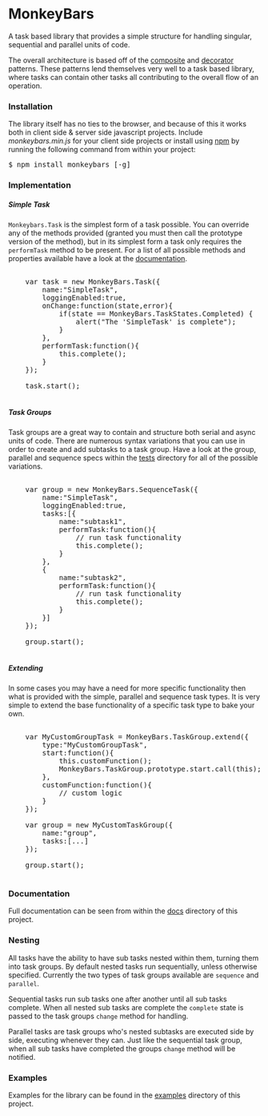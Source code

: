 # MonkeyBars

A task based library that provides a simple structure for handling singular, sequential and parallel units of code. 

The overall architecture is based off of the [composite](http://en.m.wikipedia.org/wiki/Composite%20pattern) and [decorator](http://en.wikipedia.org/wiki/Decorator_pattern) patterns. These patterns lend themselves very well to a task based library, where tasks can contain other tasks all contributing to the overall flow of an operation.

### Installation

The library itself has no ties to the browser, and because of this it works both in client side & server side javascript projects. Include *monkeybars.min.js* for your client side projects or install using [npm](https://npmjs.org/package/monkeybars) by running the following command from within your project:

<pre>
$ npm install monkeybars [-g]
</pre>

### Implementation

##### Simple Task

`Monkeybars.Task` is the simplest form of a task possible. You can override any of the methods provided (granted you must then call the prototype version of the method), but in its simplest form a task only requires the `performTask` method to be present. For a list of all possible methods and properties available have a look at the [documentation](https://github.com/mcgaryes/monkeybars/tree/master/docs).

<pre>

    var task = new MonkeyBars.Task({
        name:"SimpleTask",
        loggingEnabled:true,
        onChange:function(state,error){
            if(state == MonkeyBars.TaskStates.Completed) {
                alert("The 'SimpleTask' is complete");
            }
        },
        performTask:function(){
            this.complete();
        }
    });

    task.start();

</pre>

##### Task Groups

Task groups are a great way to contain and structure both serial and async units of code. There are numerous syntax variations that you can use in order to create and add subtasks to a task group. Have a look at the group, parallel and sequence specs within the [tests](https://github.com/mcgaryes/monkeybars/tree/master/tests/specs) directory for all of the possible variations.

<pre>

    var group = new MonkeyBars.SequenceTask({
        name:"SimpleTask",
        loggingEnabled:true,
        tasks:[{
            name:"subtask1",
            performTask:function(){
                // run task functionality
                this.complete();
            }
        },
        {
            name:"subtask2",
            performTask:function(){
                // run task functionality
                this.complete();
            }
        }]
    });

    group.start();

</pre>

##### Extending

In some cases you may have a need for more specific functionality then what is provided with the simple, parallel and sequence task types. It is very simple to extend the base functionality of a specific task type to bake your own.

<pre>

    var MyCustomGroupTask = MonkeyBars.TaskGroup.extend({
        type:"MyCustomGroupTask",
        start:function(){
            this.customFunction();
            MonkeyBars.TaskGroup.prototype.start.call(this);
        },
        customFunction:function(){
            // custom logic
        }
    });

    var group = new MyCustomTaskGroup({
        name:"group",
        tasks:[...]
    });

    group.start(); 

</pre>

### Documentation

Full documentation can be seen from within the [docs](https://github.com/mcgaryes/monkeybars/tree/master/docs) directory of this project.

### Nesting

All tasks have the ability to have sub tasks nested within them, turning them into task groups. By default nested tasks run sequentially, unless otherwise specified. Currently the two types of task groups available are `sequence` and `parallel`. 

Sequential tasks run sub tasks one after another until all sub tasks complete. When all nested sub tasks are complete the `complete` state is passed to the task groups `change` method for handling.

Parallel tasks are task groups who's nested subtasks are executed side by side, executing whenever they can. Just like the sequential task group, when all sub tasks have completed the groups `change` method will be notified.

### Examples

Examples for the library can be found in the [examples](https://github.com/mcgaryes/monkeybars/tree/master/examples) directory of this project.
